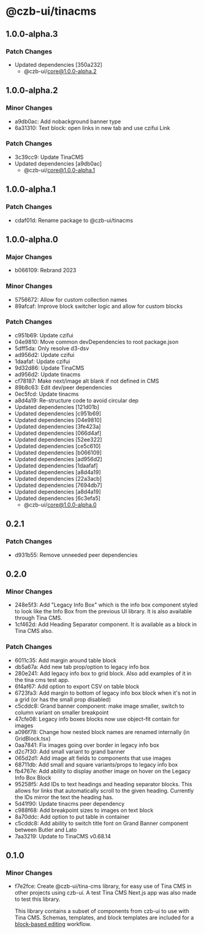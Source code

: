 # @czb-ui/tinacms

## 1.0.0-alpha.3

### Patch Changes

- Updated dependencies [350a232]
  - @czb-ui/core@1.0.0-alpha.2

## 1.0.0-alpha.2

### Minor Changes

- a9db0ac: Add nobackground banner type
- 6a31310: Text block: open links in new tab and use czifui Link

### Patch Changes

- 3c39cc9: Update TinaCMS
- Updated dependencies [a9db0ac]
  - @czb-ui/core@1.0.0-alpha.1

## 1.0.0-alpha.1

### Patch Changes

- cdaf01d: Rename package to @czb-ui/tinacms

## 1.0.0-alpha.0

### Major Changes

- b066109: Rebrand 2023

### Minor Changes

- 5756672: Allow for custom collection names
- 89afcaf: Improve block switcher logic and allow for custom blocks

### Patch Changes

- c951b69: Update czifui
- 04e9810: Move common devDependencies to root package.json
- 5dff5da: Only resolve d3-dsv
- ad956d2: Update czifui
- 1daafaf: Update czifui
- 9d32d86: Update TinaCMS
- ad956d2: Update tinacms
- cf78187: Make next/image alt blank if not defined in CMS
- 89b8c63: Edit dev/peer dependencies
- 0ec5fcd: Update tinacms
- a8d4a19: Re-structure code to avoid circular dep
- Updated dependencies [121d01b]
- Updated dependencies [c951b69]
- Updated dependencies [04e9810]
- Updated dependencies [3fe423a]
- Updated dependencies [066d4af]
- Updated dependencies [52ee322]
- Updated dependencies [ce5c610]
- Updated dependencies [b066109]
- Updated dependencies [ad956d2]
- Updated dependencies [1daafaf]
- Updated dependencies [a8d4a19]
- Updated dependencies [22a3acb]
- Updated dependencies [7694db7]
- Updated dependencies [a8d4a19]
- Updated dependencies [6c3efa5]
  - @czb-ui/core@1.0.0-alpha.0

## 0.2.1

### Patch Changes

- d931b55: Remove unneeded peer dependencies

## 0.2.0

### Minor Changes

- 248e5f3: Add "Legacy Info Box" which is the info box component styled to look like the Info Box from the previous UI library. It is also available through Tina CMS.
- 1cf462d: Add Heading Separator component. It is available as a block in Tina CMS also.

### Patch Changes

- 6011c35: Add margin around table block
- db5a67a: Add new tab prop/option to legacy info box
- 280e241: Add legacy info box to grid block. Also add examples of it in the tina cms test app.
- 6f4af67: Add option to export CSV on table block
- 6723fa3: Add margin to bottom of legacy info box block when it's not in a grid (or has the small prop disabled)
- c5cddc8: Grand banner component: make image smaller, switch to column variant on smaller breakpoint
- 47cfe08: Legacy info boxes blocks now use object-fit contain for images
- a096f78: Change how nested block names are renamed internally (in GridBlock.tsx)
- 0aa7841: Fix images going over border in legacy info box
- d2c7f30: Add small variant to grand banner
- 065d2d1: Add image alt fields to components that use images
- 68711db: Add small and square variants/props to legacy info box
- fb4767e: Add ability to display another image on hover on the Legacy Info Box Block
- 95258f5: Add IDs to text headings and heading separator blocks. This allows for links that automatically scroll to the given heading. Currently the IDs mirror the text the heading has.
- 5d41f90: Update tinacms peer dependency
- c988f68: Add breakpoint sizes to images on text block
- 8a70ddc: Add option to put table in container
- c5cddc8: Add ability to switch title font on Grand Banner component between Butler and Lato
- 7aa3219: Update to TinaCMS v0.68.14

## 0.1.0

### Minor Changes

- f7e2fce: Create @czb-ui/tina-cms library, for easy use of Tina CMS in other projects using czb-ui. A test Tina CMS Next.js app was also made to test this library.

  This library contains a subset of components from czb-ui to use with Tina CMS. Schemas, templates, and block templates are included for a [block-based editing](https://tina.io/docs/editing/blocks/) workflow.
